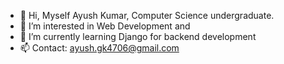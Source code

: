 - 👋 Hi, Myself Ayush Kumar, Computer Science undergraduate.
- 👀 I’m interested in Web Development and 
- 🌱 I’m currently learning Django for backend development
- 📫 Contact: ayush.gk4706@gmail.com

<!---
Ayush4706/Ayush4706 is a ✨ special ✨ repository because its `README.md` (this file) appears on your GitHub profile.
You can click the Preview link to take a look at your changes.
--->

